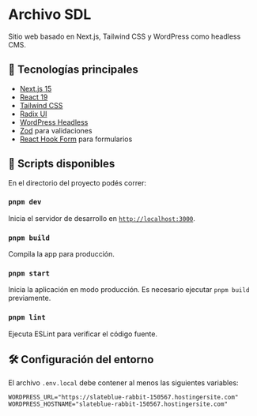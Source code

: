 # Archivo SDL

Sitio web basado en Next.js, Tailwind CSS y WordPress como headless CMS.

## 🚀 Tecnologías principales

- [Next.js 15](https://nextjs.org/)
- [React 19](https://react.dev/)
- [Tailwind CSS](https://tailwindcss.com/)
- [Radix UI](https://www.radix-ui.com/)
- [WordPress Headless](https://developer.wordpress.org/rest-api/)
- [Zod](https://zod.dev/) para validaciones
- [React Hook Form](https://react-hook-form.com/) para formularios

## 🧪 Scripts disponibles

En el directorio del proyecto podés correr:

### `pnpm dev`

Inicia el servidor de desarrollo en [`http://localhost:3000`](http://localhost:3000).

### `pnpm build`

Compila la app para producción.

### `pnpm start`

Inicia la aplicación en modo producción. Es necesario ejecutar `pnpm build` previamente.

### `pnpm lint`

Ejecuta ESLint para verificar el código fuente.

## 🛠️ Configuración del entorno

El archivo `.env.local` debe contener al menos las siguientes variables:

```env
WORDPRESS_URL="https://slateblue-rabbit-150567.hostingersite.com"
WORDPRESS_HOSTNAME="slateblue-rabbit-150567.hostingersite.com"
```